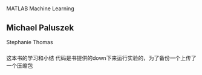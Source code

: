 #
MATLAB Machine Learning
## Michael Paluszek  
Stephanie Thomas
###
这本书的学习和小结
代码是书提供的down下来运行实验的，为了备份一个上传了一个压缩包
